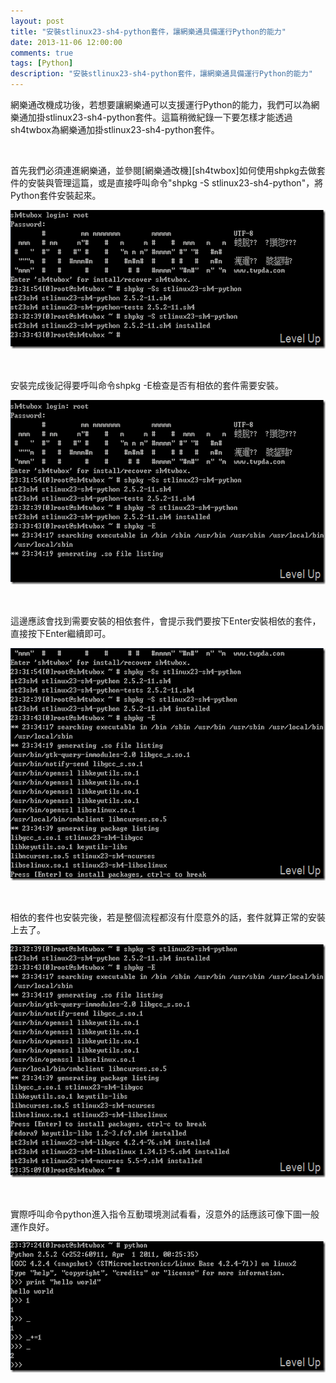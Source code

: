 ```yaml
---
layout: post
title: "安裝stlinux23-sh4-python套件，讓網樂通具備運行Python的能力"
date: 2013-11-06 12:00:00
comments: true
tags: [Python]
description: "安裝stlinux23-sh4-python套件，讓網樂通具備運行Python的能力"
---
```

<p>
	網樂通改機成功後，若想要讓網樂通可以支援運行Python的能力，我們可以為網樂通加掛stlinux23-sh4-python套件。這篇稍微紀錄一下要怎樣才能透過sh4twbox為網樂通加掛stlinux23-sh4-python套件。</p>
<p>
	 </p>
<p>
	首先我們必須連進網樂通，並參閱[網樂通改機][sh4twbox]如何使用shpkg去做套件的安裝與管理這篇，或是直接呼叫命令"shpkg -S stlinux23-sh4-python"，將Python套件安裝起來。</p>
<p>
	<img alt="image" border="0" height="222" src="\images\posts\84095ada-078b-4b9e-87e5-fe33600df5f6\image_thumb.png" style="border-top: 0px; border-right: 0px; border-bottom: 0px; border-left: 0px" width="592" /></p>
<p>
	 </p>
<p>
	安裝完成後記得要呼叫命令shpkg -E檢查是否有相依的套件需要安裝。</p>
<p>
	<img alt="image" border="0" height="295" src="\images\posts\84095ada-078b-4b9e-87e5-fe33600df5f6\image_thumb_1.png" style="border-top: 0px; border-right: 0px; border-bottom: 0px; border-left: 0px" width="592" /></p>
<p>
	 </p>
<p>
	這邊應該會找到需要安裝的相依套件，會提示我們要按下Enter安裝相依的套件，直接按下Enter繼續即可。</p>
<p>
	<img alt="image" border="0" height="372" src="\images\posts\84095ada-078b-4b9e-87e5-fe33600df5f6\image_thumb_2.png" style="border-top: 0px; border-right: 0px; border-bottom: 0px; border-left: 0px" width="593" /></p>
<p>
	 </p>
<p>
	相依的套件也安裝完後，若是整個流程都沒有什麼意外的話，套件就算正常的安裝上去了。</p>
<p>
	<img alt="image" border="0" height="373" src="\images\posts\84095ada-078b-4b9e-87e5-fe33600df5f6\image_thumb_3.png" style="border-top: 0px; border-right: 0px; border-bottom: 0px; border-left: 0px" width="593" /></p>
<p>
	 </p>
<p>
	實際呼叫命令python進入指令互動環境測試看看，沒意外的話應該可像下圖一般運作良好。</p>
<p>
	<img alt="image" border="0" height="210" src="\images\posts\84095ada-078b-4b9e-87e5-fe33600df5f6\image_thumb_4.png" style="border-top: 0px; border-right: 0px; border-bottom: 0px; border-left: 0px" width="592" /></p>
